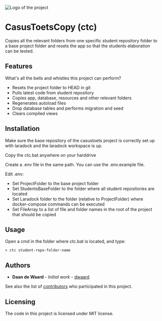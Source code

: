 ![Logo of the project](https://avatars3.githubusercontent.com/u/40756580?s=200&v=4)

# CasusToetsCopy (ctc)

Copies all the relevant folders from one specific student repository folder to a base project folder
and resets the app so that the students elaboration can be tested.

## Features

What's all the bells and whistles this project can perform?
* Resets the project folder to HEAD in git
* Pulls latest code from student repository
* Copies app, database, resources and other relevant folders
* Regenerates autoload files
* Drop database tables and performs migration and seed
* Clears compiled views

## Installation

Make sure the base repository of the casustoets project is correctly set up 
with laradock and the laradock workspace is up.

Copy the ctc.bat anywhere on your harddrive

Create a .env file in the same path. You can use the .env.example file.

Edit .env:
* Set ProjectFolder to the base project folder
* Set StudentsBaseFolder to the folder where all student repositories are 
located
* Set Laradock folder to the folder (relative to ProjectFolder) where 
docker-compose commands can be executed
* Set FileArray to a list of file and folder names in the root of the project 
that should be copied


## Usage

Open a cmd in the folder where ctc.bat is located, and type:

```shell script
> ctc student-repo-folder-name
```

## Authors

* **Daan de Waard** - *Initial work* - [dwaard](https://github.com/dwaard)

See also the list of [contributors](https://github.com/HZ-HBO-ICT/ctc/graphs/contributors) who 
participated in this project.

## Licensing

The code in this project is licensed under MIT license.
